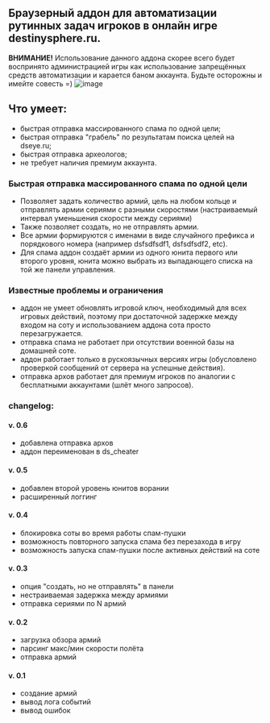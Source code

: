 Браузерный аддон для автоматизации рутинных задач игроков в онлайн игре destinysphere.ru.
---
**ВНИМАНИЕ!**
Использование данного аддона скорее всего будет воспринято администрацией игры как использование запрещённых средств автоматизации и карается баном аккаунта.
Будьте осторожны и имейте совесть =)
![image](https://user-images.githubusercontent.com/4115497/132905115-7d0f8ff9-16de-4c9b-9d31-43d7df87629a.png)


## Что умеет:
  - быстрая отправка массированного спама по одной цели;
  - быстрая отправка "грабель" по результатам поиска целей на dseye.ru;
  - быстрая отправка археологов;
  - не требует наличия премиум аккаунта.


### Быстрая отправка массированного спама по одной цели
- Позволяет задать количество армий, цель на любом кольце и отправлять армии сериями с разными скоростями (настраиваемый интервал уменьшения скорости между сериями)
- Также позволяет создать, но не отправлять армии.
- Все армии формируются с именами в виде случайного префикса и порядкового номера (например dsfsdfsdf1, dsfsdfsdf2, etc).
- Для спама аддон создаёт армии из одного юнита первого или второго уровня, юнита можно выбрать из выпадающего списка на той же панели управления.


### Известные проблемы и ограничения
- аддон не умеет обновлять игровой ключ, необходимый для всех игровых действий, поэтому при достаточной задержке между входом на соту и использованием аддона сота просто перезагружается.
- отправка спама не работает при отсутствии военной базы на домашней соте.
- аддон работает только в рускоязычных версиях игры (обусловлено проверкой сообщений от сервера на успешные действия).
- отправка архов работает для премиум игроков по аналогии с бесплатными аккаунтами (шлёт много запросов).



### changelog:

#### v. 0.6
- добавлена отправка архов
- аддон переименован в ds_cheater

#### v. 0.5
- добавлен второй уровень юнитов ворании
- расширенный логгинг


#### v. 0.4
- блокировка соты во время работы спам-пушки
- возможность повторного запуска спама без перезахода в игру
- возможность запуска спам-пушки после активных действий на соте


#### v. 0.3
- опция "создать, но не отправлять" в панели
- нестраиваемая задержка между армиями
- отправка сериями по N армий


#### v. 0.2
- загрузка обзора армий
- парсинг макс/мин скорости полёта
- отправка армий


#### v. 0.1
- создание армий
- вывод лога событий
- вывод ошибок
